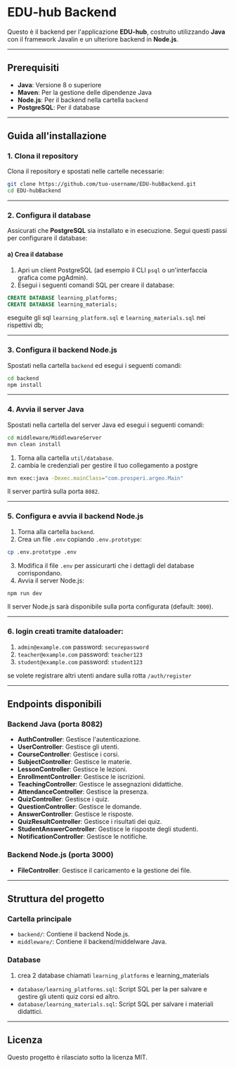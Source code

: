 # EDU-hub Backend

Questo è il backend per l'applicazione **EDU-hub**, costruito utilizzando **Java** con il framework Javalin e un ulteriore backend in **Node.js**.

---

## Prerequisiti

- **Java**: Versione 8 o superiore
- **Maven**: Per la gestione delle dipendenze Java
- **Node.js**: Per il backend nella cartella `backend`
- **PostgreSQL**: Per il database

---

## Guida all'installazione

### 1. Clona il repository

Clona il repository e spostati nelle cartelle necessarie:

```bash
git clone https://github.com/tuo-username/EDU-hubBackend.git
cd EDU-hubBackend
```

---

### 2. Configura il database

Assicurati che **PostgreSQL** sia installato e in esecuzione. Segui questi passi per configurare il database:

#### a) Crea il database

1. Apri un client PostgreSQL (ad esempio il CLI `psql` o un'interfaccia grafica come pgAdmin).
2. Esegui i seguenti comandi SQL per creare il database:

```sql
CREATE DATABASE learning_platforms;
CREATE DATABASE learning_materials;
```

eseguite gli sql `learning_platform.sql` e `learning_materials.sql` nei rispettivi db;

---

### 3. Configura il backend Node.js

Spostati nella cartella `backend` ed esegui i seguenti comandi:

```bash
cd backend
npm install
```

---

### 4. Avvia il server Java

Spostati nella cartella del server Java ed esegui i seguenti comandi:

```bash
cd middleware/MiddlewareServer
mvn clean install
```

1. Torna alla cartella `util/database`.
2. cambia le credenziali per gestire il tuo collegamento a postgre

```bash
mvn exec:java -Dexec.mainClass="com.prosperi.argeo.Main"
```

Il server partirà sulla porta `8082`.

---

### 5. Configura e avvia il backend Node.js

1. Torna alla cartella `backend`.
2. Crea un file `.env` copiando `.env.prototype`:

```bash
cp .env.prototype .env
```

3. Modifica il file `.env` per assicurarti che i dettagli del database corrispondano.
4. Avvia il server Node.js:

```bash
npm run dev
```

Il server Node.js sarà disponibile sulla porta configurata (default: `3000`).

---

### 6. login creati tramite dataloader:

1. `admin@example.com` password: `securepassword`
2. `teacher@example.com` password: `teacher123`
3. `student@example.com` password: `student123`

se volete registrare altri utenti andare sulla rotta `/auth/register`

---

## Endpoints disponibili

### Backend Java (porta 8082)

- **AuthController**: Gestisce l'autenticazione.
- **UserController**: Gestisce gli utenti.
- **CourseController**: Gestisce i corsi.
- **SubjectController**: Gestisce le materie.
- **LessonController**: Gestisce le lezioni.
- **EnrollmentController**: Gestisce le iscrizioni.
- **TeachingController**: Gestisce le assegnazioni didattiche.
- **AttendanceController**: Gestisce la presenza.
- **QuizController**: Gestisce i quiz.
- **QuestionController**: Gestisce le domande.
- **AnswerController**: Gestisce le risposte.
- **QuizResultController**: Gestisce i risultati dei quiz.
- **StudentAnswerController**: Gestisce le risposte degli studenti.
- **NotificationController**: Gestisce le notifiche.

### Backend Node.js (porta 3000)

- **FileController**: Gestisce il caricamento e la gestione dei file.

---

## Struttura del progetto

### Cartella principale

- `backend/`: Contiene il backend Node.js.
- `middleware/`: Contiene il backend/middelware Java.

### Database
1. crea 2 database chiamati `learning_platforms` e learning_materials
- `database/learning_platforms.sql`: Script SQL per la per salvare e gestire gli utenti quiz corsi ed altro.
- `database/learning_materials.sql`: Script SQL per salvare i materiali didattici.

---

## Licenza

Questo progetto è rilasciato sotto la licenza MIT.
